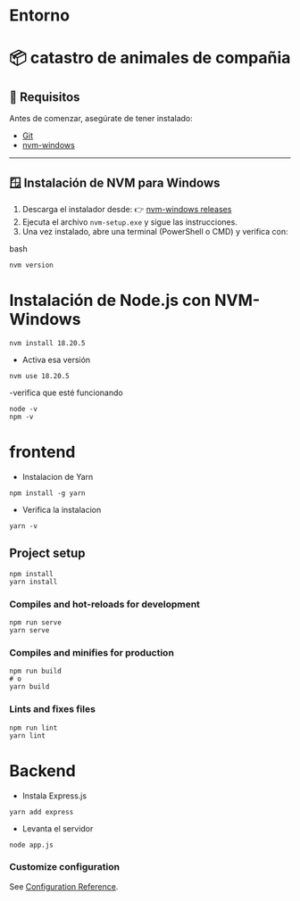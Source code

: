 # Entorno
# 📦 catastro de animales de compañia



## 🧰 Requisitos

Antes de comenzar, asegúrate de tener instalado:

- [Git](https://git-scm.com/download/win)
- [nvm-windows](https://github.com/coreybutler/nvm-windows/releases)
---

## 🪟 Instalación de NVM para Windows

1. Descarga el instalador desde:
   👉 [nvm-windows releases](https://github.com/coreybutler/nvm-windows/releases)
2. Ejecuta el archivo `nvm-setup.exe` y sigue las instrucciones.
3. Una vez instalado, abre una terminal (PowerShell o CMD) y verifica con:

bash
```
nvm version
```
# Instalación de Node.js con NVM-Windows
```
nvm install 18.20.5
```
- Activa esa versión
```
nvm use 18.20.5
```
-verifica que esté funcionando
```
node -v
npm -v
```

# frontend
- Instalacion de Yarn
```
npm install -g yarn
```
- Verifica la instalacion
```
yarn -v
```
## Project setup
```
npm install 
yarn install
```

### Compiles and hot-reloads for development
```
npm run serve 
yarn serve
```

### Compiles and minifies for production
```
npm run build
# o
yarn build
```

### Lints and fixes files
```
npm run lint
yarn lint
```
# Backend
- Instala Express.js

```
yarn add express
```
- Levanta el servidor
```
node app.js
```

### Customize configuration
See [Configuration Reference](https://cli.vuejs.org/config/).
